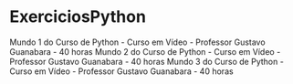 # ExerciciosPython
 Mundo 1 do Curso de Python - Curso em Vídeo - Professor Gustavo Guanabara - 40 horas 
 Mundo 2 do Curso de Python - Curso em Vídeo - Professor Gustavo Guanabara - 40 horas
 Mundo 3 do Curso de Python - Curso em Vídeo - Professor Gustavo Guanabara - 40 horas
